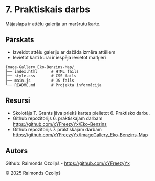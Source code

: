 # 7. Praktiskais darbs

Mājaslapa ir attēlu galerija un maršrutu karte.

## Pārskats

- Izveidot attēlu galeriju ar dažāda izmēra attēliem
- Ievietot karti kurai ir iespēja ievietot marķieri

```
Image-Gallery_Eko-Benzins-Map/
├── index.html      # HTML fails
├── style.css       # CSS fails
├── main.js         # JS fails
└── README.md       # Projekta informācija
```

## Resursi

- Skolotājs T. Grants ļāva priekš kartes pielietot 6. Praktisko darbu.
- Github repozitorijs 6. praktiskajam darbam https://github.com/xYFreezyYx/Eko-Benzins
- Github repozitorijs 7. praktiskajam darbam https://github.com/xYFreezyYx/ImageGallery_Eko-Benzins-Map

## Autors

Github: Raimonds Ozoliņš - https://github.com/xYFreezyYx

© 2025 Raimonds Ozoliņš
